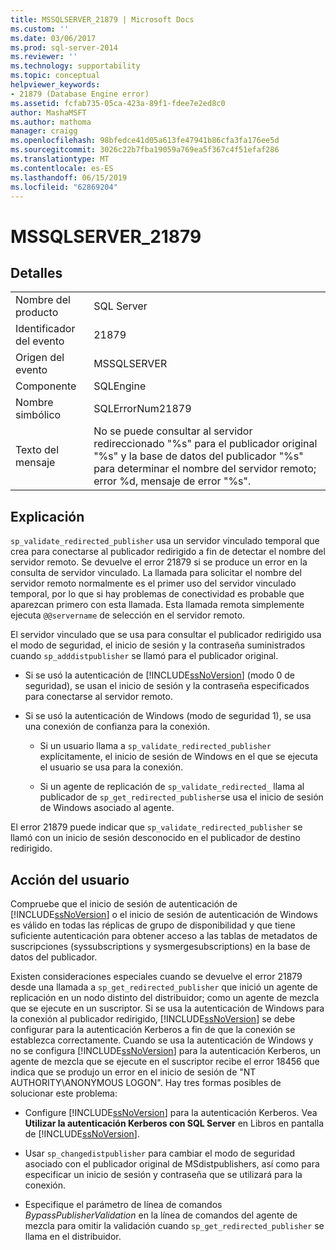 ```yaml
---
title: MSSQLSERVER_21879 | Microsoft Docs
ms.custom: ''
ms.date: 03/06/2017
ms.prod: sql-server-2014
ms.reviewer: ''
ms.technology: supportability
ms.topic: conceptual
helpviewer_keywords:
- 21879 (Database Engine error)
ms.assetid: fcfab735-05ca-423a-89f1-fdee7e2ed8c0
author: MashaMSFT
ms.author: mathoma
manager: craigg
ms.openlocfilehash: 98bfedce41d05a613fe47941b86cfa3fa176ee5d
ms.sourcegitcommit: 3026c22b7fba19059a769ea5f367c4f51efaf286
ms.translationtype: MT
ms.contentlocale: es-ES
ms.lasthandoff: 06/15/2019
ms.locfileid: "62869204"
---
```

# <a name="mssqlserver21879"></a>MSSQLSERVER_21879
    
## <a name="details"></a>Detalles  
  
|||  
|-|-|  
|Nombre del producto|SQL Server|  
|Identificador del evento|21879|  
|Origen del evento|MSSQLSERVER|  
|Componente|SQLEngine|  
|Nombre simbólico|SQLErrorNum21879|  
|Texto del mensaje|No se puede consultar al servidor redireccionado "%s" para el publicador original "%s" y la base de datos del publicador "%s" para determinar el nombre del servidor remoto; error %d, mensaje de error "%s".|  
  
## <a name="explanation"></a>Explicación  
 `sp_validate_redirected_publisher` usa un servidor vinculado temporal que crea para conectarse al publicador redirigido a fin de detectar el nombre del servidor remoto. Se devuelve el error 21879 si se produce un error en la consulta de servidor vinculado. La llamada para solicitar el nombre del servidor remoto normalmente es el primer uso del servidor vinculado temporal, por lo que si hay problemas de conectividad es probable que aparezcan primero con esta llamada. Esta llamada remota simplemente ejecuta `@@servername` de selección en el servidor remoto.  
  
 El servidor vinculado que se usa para consultar el publicador redirigido usa el modo de seguridad, el inicio de sesión y la contraseña suministrados cuando `sp_adddistpublisher` se llamó para el publicador original.  
  
-   Si se usó la autenticación de [!INCLUDE[ssNoVersion](../../includes/ssnoversion-md.md)] (modo 0 de seguridad), se usan el inicio de sesión y la contraseña especificados para conectarse al servidor remoto.  
  
-   Si se usó la autenticación de Windows (modo de seguridad 1), se usa una conexión de confianza para la conexión.  
  
    -   Si un usuario llama a `sp_validate_redirected_publisher` explícitamente, el inicio de sesión de Windows en el que se ejecuta el usuario se usa para la conexión.  
  
    -   Si un agente de replicación de `sp_validate_redirected_` llama al publicador de `sp_get_redirected_publisher`se usa el inicio de sesión de Windows asociado al agente.  
  
 El error 21879 puede indicar que `sp_validate_redirected_publisher` se llamó con un inicio de sesión desconocido en el publicador de destino redirigido.  
  
## <a name="user-action"></a>Acción del usuario  
 Compruebe que el inicio de sesión de autenticación de [!INCLUDE[ssNoVersion](../../includes/ssnoversion-md.md)] o el inicio de sesión de autenticación de Windows es válido en todas las réplicas de grupo de disponibilidad y que tiene suficiente autenticación para obtener acceso a las tablas de metadatos de suscripciones (syssubscriptions y sysmergesubscriptions) en la base de datos del publicador.  
  
 Existen consideraciones especiales cuando se devuelve el error 21879 desde una llamada a `sp_get_redirected_publisher` que inició un agente de replicación en un nodo distinto del distribuidor; como un agente de mezcla que se ejecute en un suscriptor. Si se usa la autenticación de Windows para la conexión al publicador redirigido, [!INCLUDE[ssNoVersion](../../includes/ssnoversion-md.md)] se debe configurar para la autenticación Kerberos a fin de que la conexión se establezca correctamente. Cuando se usa la autenticación de Windows y no se configura [!INCLUDE[ssNoVersion](../../includes/ssnoversion-md.md)] para la autenticación Kerberos, un agente de mezcla que se ejecute en el suscriptor recibe el error 18456 que indica que se produjo un error en el inicio de sesión de "NT AUTHORITY\ANONYMOUS LOGON". Hay tres formas posibles de solucionar este problema:  
  
-   Configure [!INCLUDE[ssNoVersion](../../includes/ssnoversion-md.md)] para la autenticación Kerberos. Vea **Utilizar la autenticación Kerberos con SQL Server** en Libros en pantalla de [!INCLUDE[ssNoVersion](../../includes/ssnoversion-md.md)].  
  
-   Usar `sp_changedistpublisher` para cambiar el modo de seguridad asociado con el publicador original de MSdistpublishers, así como para especificar un inicio de sesión y contraseña que se utilizará para la conexión.  
  
-   Especifique el parámetro de línea de comandos *BypassPublisherValidation* en la línea de comandos del agente de mezcla para omitir la validación cuando `sp_get_redirected_publisher` se llama en el distribuidor.  
  
  
